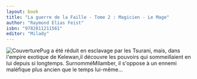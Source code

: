 ```yaml
---
layout: book
title: "La guerre de la Faille - Tome 2 : Magicien - Le Mage"
author: "Raymond Elias Feist"
isbn: "9782811211561"
editor: "Milady"
---
```

![Couverture](/img/9782811211561.jpg)Pug a été réduit en esclavage par les Tsurani, mais, dans l'empire exotique de Kelewan,il découvre les pouvoirs qui sommeillaient en lui depuis si longtemps. SurnomméMilamber, il s'oppose à un ennemi maléfique plus ancien que le temps lui-même...